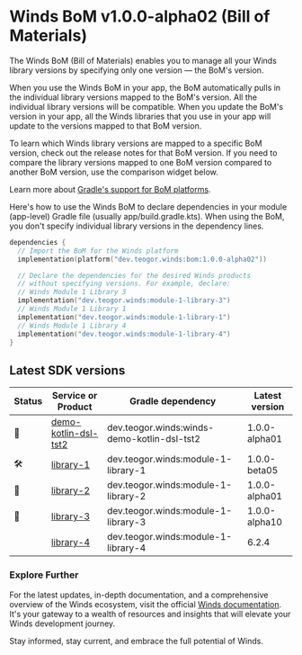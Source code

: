 # Winds BoM v1.0.0-alpha02 (Bill of Materials)

The Winds BoM (Bill of Materials) enables you to manage all your Winds library versions by specifying only one version — the BoM's version.

When you use the Winds BoM in your app, the BoM automatically pulls in the individual library versions mapped to the BoM's version. All the individual library versions will be compatible. When you update the BoM's version in your app, all the Winds libraries that you use in your app will update to the versions mapped to that BoM version.

To learn which Winds library versions are mapped to a specific BoM version, check out the release notes for that BoM version. If you need to compare the library versions mapped to one BoM version compared to another BoM version, use the comparison widget below.

Learn more about [Gradle's support for BoM platforms](https://docs.gradle.org/4.6-rc-1/userguide/managing_transitive_dependencies.html#sec:bom_import).

Here's how to use the Winds BoM to declare dependencies in your module (app-level) Gradle file (usually app/build.gradle.kts). When using the BoM, you don't specify individual library versions in the dependency lines.

```kt
dependencies {
  // Import the BoM for the Winds platform
  implementation(platform("dev.teogor.winds:bom:1.0.0-alpha02"))

  // Declare the dependencies for the desired Winds products
  // without specifying versions. For example, declare:
  // Winds Module 1 Library 3
  implementation("dev.teogor.winds:module-1-library-3")
  // Winds Module 1 Library 1
  implementation("dev.teogor.winds:module-1-library-1")
  // Winds Module 1 Library 4
  implementation("dev.teogor.winds:module-1-library-4")
}
```

## Latest SDK versions

| Status | Service or Product | Gradle dependency | Latest version |
| ------ | ------------------ | ----------------- | -------------- |
| 🧪 | [demo-kotlin-dsl-tst2](/demo-2) | dev.teogor.winds:winds-demo-kotlin-dsl-tst2 | 1.0.0-alpha01 |
| 🛠️ | [library-1](/module/library-1) | dev.teogor.winds:module-1-library-1 | 1.0.0-beta05 |
| 🧪 | [library-2](/module/library-2) | dev.teogor.winds:module-1-library-2 | 1.0.0-alpha01 |
| 🚧 | [library-3](/module/library-3) | dev.teogor.winds:module-1-library-3 | 1.0.0-alpha10 |
|  | [library-4](/module/library-4) | dev.teogor.winds:module-1-library-4 | 6.2.4 |

### Explore Further

For the latest updates, in-depth documentation, and a comprehensive overview of the Winds ecosystem, visit the official [Winds documentation](/docs/). It's your gateway to a wealth of resources and insights that will elevate your Winds development journey.

Stay informed, stay current, and embrace the full potential of Winds.
